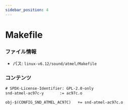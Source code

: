 ```yaml
---
sidebar_position: 4
---
```

# Makefile

### ファイル情報

- パス: `linux-v6.12/sound/atmel/Makefile`

### コンテンツ

```txt
# SPDX-License-Identifier: GPL-2.0-only
snd-atmel-ac97c-y		:= ac97c.o

obj-$(CONFIG_SND_ATMEL_AC97C)	+= snd-atmel-ac97c.o

```
